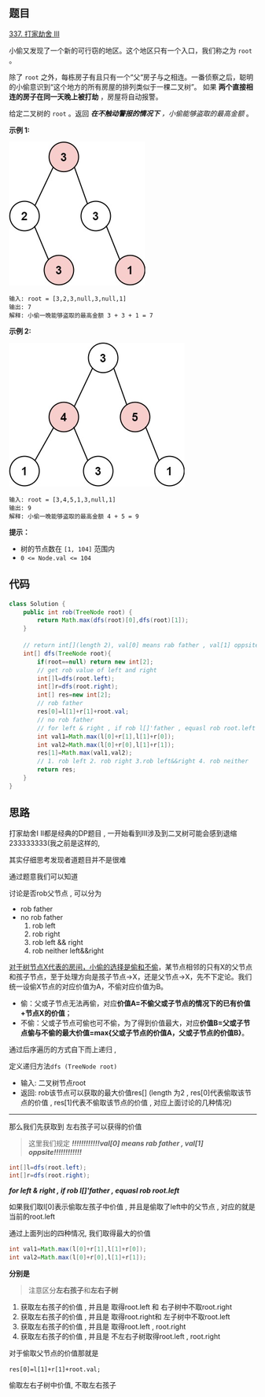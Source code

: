 ## 题目

[337. 打家劫舍 III](https://leetcode.cn/problems/house-robber-iii/)

小偷又发现了一个新的可行窃的地区。这个地区只有一个入口，我们称之为 `root` 。

除了 `root` 之外，每栋房子有且只有一个“父“房子与之相连。一番侦察之后，聪明的小偷意识到“这个地方的所有房屋的排列类似于一棵二叉树”。 如果 **两个直接相连的房子在同一天晚上被打劫** ，房屋将自动报警。

给定二叉树的 `root` 。返回 ***在不触动警报的情况下** ，小偷能够盗取的最高金额* 。

 

**示例 1:**

![img](assets/rob1-tree.jpg)

```
输入: root = [3,2,3,null,3,null,1]
输出: 7 
解释: 小偷一晚能够盗取的最高金额 3 + 3 + 1 = 7
```

**示例 2:**

![img](assets/rob2-tree.jpg)

```
输入: root = [3,4,5,1,3,null,1]
输出: 9
解释: 小偷一晚能够盗取的最高金额 4 + 5 = 9
```

**提示：**

- 树的节点数在 `[1, 104]` 范围内
- `0 <= Node.val <= 104`

## 代码

```java
class Solution {
    public int rob(TreeNode root) {
        return Math.max(dfs(root)[0],dfs(root)[1]);
    }

    // return int[](length 2), val[0] means rab father , val[1] oppsite
    int[] dfs(TreeNode root){
        if(root==null) return new int[2];
        // get rob value of left and right
        int[]l=dfs(root.left);
        int[]r=dfs(root.right);
        int[] res=new int[2];
        // rob father
        res[0]=l[1]+r[1]+root.val;
        // no rob father
        // for left & right , if rob l[]'father , equasl rob root.left
        int val1=Math.max(l[0]+r[1],l[1]+r[0]);
        int val2=Math.max(l[0]+r[0],l[1]+r[1]);
        res[1]=Math.max(val1,val2);
        // 1. rob left 2. rob right 3.rob left&&right 4. rob neither
        return res;
    }
}
```

## 思路

打家劫舍I II都是经典的DP题目 , 一开始看到III涉及到二叉树可能会感到退缩 233333333(我之前是这样的,

其实仔细思考发现者道题目并不是很难

通过题意我们可以知道 

讨论是否rob父节点 , 可以分为

- rob father
- no rob father
  1. rob left
  2. rob right
  3. rob left && right
  4. rob neither left&&right

<u>对于树节点X代表的房间，小偷的选择是偷和不偷</u>，某节点相邻的只有X的父节点和孩子节点，至于处理方向是孩子节点->X，还是父节点->X，先不下定论。我们统一设偷X节点的对应价值为A，不偷对应价值为B。

- 偷：父或子节点无法再偷，对应**价值A=不偷父或子节点的情况下的已有价值+节点X的价值**；
- 不偷：父或子节点可偷也可不偷，为了得到价值最大，对应**价值B=父或子节点偷与不偷的最大价值=max{父或子节点的价值A，父或子节点的价值B}**。

通过后序遍历的方式自下而上递归 , 

定义递归方法`dfs (TreeNode root)`

- 输入: 二叉树节点root
- 返回: rob该节点可以获取的最大价值res[] (length 为2 , res[0]代表偷取该节点的价值 , res[1]代表不偷取该节点的价值 , 对应上面讨论的几种情况)

---

那么我们先获取到 左右孩子可以获得的价值

> 这里我们规定 ***!!!!!!!!!!!!val[0] means rab father , val[1] oppsite!!!!!!!!!!!!***

```java
int[]l=dfs(root.left);
int[]r=dfs(root.right);
```

 ***for left & right , if rob l[]'father , equasl rob root.left***

如果我们取l[0]表示偷取左孩子中价值 , 并且是偷取了left中的父节点 , 对应的就是当前的root.left

通过上面列出的四种情况, 我们取得最大的价值

```java
int val1=Math.max(l[0]+r[1],l[1]+r[0]);
int val2=Math.max(l[0]+r[0],l[1]+r[1]);
```

**分别是**

> 注意区分**左右孩子**和**左右子树**

1. 获取左右孩子的价值  , 并且是 取得root.left 和 右子树中不取root.right
2. 获取左右孩子的价值 , 并且是 取得root.right和 左子树中不取root.left 
3. 获取左右孩子的价值 , 并且是 取得root.left , root.right
4. 获取左右孩子的价值 , 并且是 不左右子树取得root.left , root.right

对于偷取父节点的价值那就是

`res[0]=l[1]+r[1]+root.val;`

偷取左右子树中价值, 不取左右孩子
